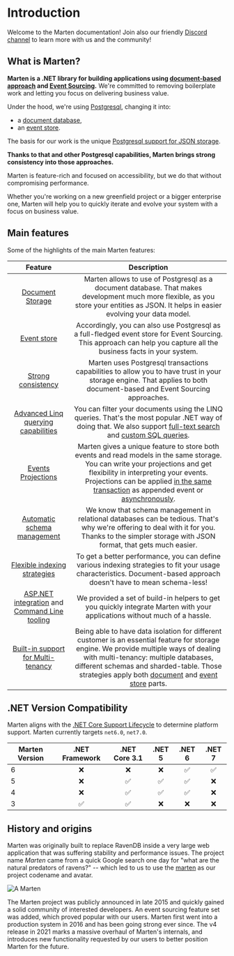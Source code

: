 # Introduction

Welcome to the Marten documentation! Join also our friendly [Discord channel](https://discord.gg/WMxrvegf8H) to learn more with us and the community!

## What is Marten?

**Marten is a .NET library for building applications using [document-based approach](https://en.wikipedia.org/wiki/Document-oriented_database) and [Event Sourcing](https://martinfowler.com/eaaDev/EventSourcing.html).** We're committed to removing boilerplate work and letting you focus on delivering business value.

Under the hood, we're using [Postgresql](https://www.postgresql.org/), changing it into:

- a [document database](/documents/),
- an [event store](/events/).

The basis for our work is the unique [Postgresql support for JSON storage](https://www.postgresql.org/docs/current/datatype-json.html).

**Thanks to that and other Postgresql capabilities, Marten brings strong consistency into those approaches.**

Marten is feature-rich and focused on accessibility, but we do that without compromising performance.

Whether you're working on a new greenfield project or a bigger enterprise one, Marten will help you to quickly iterate and evolve your system with a focus on business value.

## Main features

Some of the highlights of the main Marten features:

|                                             Feature                                              |                                                                                                                                                                   Description                                                                                                                                                                   |
| :----------------------------------------------------------------------------------------------: | :---------------------------------------------------------------------------------------------------------------------------------------------------------------------------------------------------------------------------------------------------------------------------------------------------------------------------------------------: |
|                                 [Document Storage](/documents/)                                  |                                                                             Marten allows to use of Postgresql as a document database. That makes development much more flexible, as you store your entities as JSON. It helps in easier evolving your data model.                                                                              |
|                                     [Event store](/events/)                                      |                                                                                      Accordingly, you can also use Postgresql as a full-fledged event store for Event Sourcing. This approach can help you capture all the business facts in your system.                                                                                       |
|                [Strong consistency](/documents/sessions/#unit-of-work-mechanics)                 |                                                                                     Marten uses Postgresql transactions capabilities to allow you to have trust in your storage engine. That applies to both document-based and Event Sourcing approaches.                                                                                      |
|                   [Advanced Linq querying capabilities](/documents/querying/)                    |                                                             You can filter your documents using the LINQ queries. That's the most popular .NET way of doing that. We also support [full-text search](/documents/full-text.md) and [custom SQL queries](/documents/querying/sql.md).                                                             |
|                            [Events Projections](/events/projections/)                            |     Marten gives a unique feature to store both events and read models in the same storage. You can write your projections and get flexibility in interpreting your events. Projections can be applied [in the same transaction](/events/projections/inline.md) as appended event or [asynchronously](/events/projections/async-daemon.md).     |
|                       [Automatic schema management](/schema/migrations.md)                       |                                                                        We know that schema management in relational databases can be tedious. That's why we're offering to deal with it for you. Thanks to the simpler storage with JSON format, that gets much easier.                                                                         |
|                       [Flexible indexing strategies](/documents/indexing/)                       |                                                                                      To get a better performance, you can define various indexing strategies to fit your usage characteristics. Document-based approach doesn't have to mean schema-less!                                                                                       |
| [ASP.NET integration](/configuration/cli.html) and [Command Line tooling](/configuration/cli.md) |                                                                                                           We provided a set of build-in helpers to get you quickly integrate Marten with your applications without much of a hassle.                                                                                                            |
|              [Built-in support for Multi-tenancy](/configuration/multitenancy.html)              | Being able to have data isolation for different customer is an essential feature for storage engine. We provide multiple ways of dealing with multi-tenancy: multiple databases, different schemas and sharded-table. Those strategies apply both [document](/documents/multi-tenancy.html) and [event store](/events/multitenancy.html) parts. |

## .NET Version Compatibility

Marten aligns with the [.NET Core Support Lifecycle](https://dotnet.microsoft.com/platform/support/policy/dotnet-core) to determine platform support. Marten currently targets `net6.0`, `net7.0`.

| Marten Version |   .NET Framework   |   .NET Core 3.1    |       .NET 5       |       .NET 6       |       .NET 7       |
| -------------- | :----------------: | :----------------: | :----------------: | :----------------: | :----------------: |
| 6              |        :x:         |        :x:         |        :x:         | :white_check_mark: | :white_check_mark: |
| 5              |        :x:         | :white_check_mark: | :white_check_mark: | :white_check_mark: |        :x:         |
| 4              |        :x:         | :white_check_mark: | :white_check_mark: | :white_check_mark: |        :x:         |
| 3              | :white_check_mark: | :white_check_mark: |        :x:         |        :x:         |        :x:         |

## History and origins

Marten was originally built to replace RavenDB inside a very large web application that was suffering stability and performance issues. The project name _Marten_ came from a quick Google search one day for "what are the natural predators of ravens?" -- which led to us to use the [marten](https://en.wikipedia.org/wiki/Marten) as our project codename and avatar.

![A Marten](/images/marten.jpeg)

The Marten project was publicly announced in late 2015 and quickly gained a solid community of interested developers. An event sourcing feature set was added, which proved popular with our users. Marten first went into a production system in 2016 and has been going strong ever since. The v4 release in 2021 marks a massive overhaul of Marten's internals, and introduces new functionality requested by our users to better position Marten for the future.
